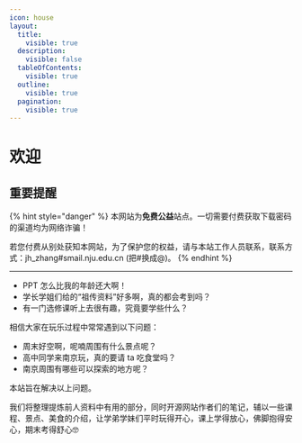 ```yaml
---
icon: house
layout:
  title:
    visible: true
  description:
    visible: false
  tableOfContents:
    visible: true
  outline:
    visible: true
  pagination:
    visible: true
---
```


# 欢迎

## 重要提醒

{% hint style="danger" %}
本网站为**免费公益**站点。一切需要付费获取下载密码的渠道均为网络诈骗！

若您付费从别处获知本网站，为了保护您的权益，请与本站工作人员联系，联系方式：jh\_zhang#smail.nju.edu.cn (把#换成@)。
{% endhint %}

***

* PPT 怎么比我的年龄还大啊！
* 学长学姐们给的“祖传资料”好多啊，真的都会考到吗？
* 有一门选修课听上去很有趣，究竟要学些什么？

相信大家在玩乐过程中常常遇到以下问题：

* 周末好空啊，呢喃周围有什么景点呢？
* 高中同学来南京玩，真的要请 ta 吃食堂吗？
* 南京周围有哪些可以探索的地方呢？

本站旨在解决以上问题。

我们将整理提炼前人资料中有用的部分，同时开源网站作者们的笔记，辅以一些课程、景点、美食的介绍，让学弟学妹们平时玩得开心，课上学得放心，佛脚抱得安心，期末考得舒心🤓
